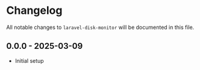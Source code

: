 # Changelog

All notable changes to `laravel-disk-monitor` will be documented in this file.

## 0.0.0 - 2025-03-09

- Initial setup
